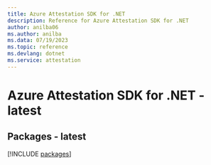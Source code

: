 ```yaml
---
title: Azure Attestation SDK for .NET
description: Reference for Azure Attestation SDK for .NET
author: anilba06
ms.author: anilba
ms.data: 07/19/2023
ms.topic: reference
ms.devlang: dotnet
ms.service: attestation
---
```

# Azure Attestation SDK for .NET - latest
## Packages - latest
[!INCLUDE [packages](attestation-index.md)]